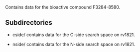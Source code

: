Contains data for the bioactive compound F3284-8580.

## Subdirectories

- cside/ contains data for the C-side search space on rv1821.

- nside/ contains data for the N-side search space on rv1821.

